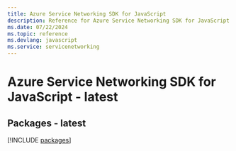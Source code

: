 ```yaml
---
title: Azure Service Networking SDK for JavaScript
description: Reference for Azure Service Networking SDK for JavaScript
ms.date: 07/22/2024
ms.topic: reference
ms.devlang: javascript
ms.service: servicenetworking
---
```

# Azure Service Networking SDK for JavaScript - latest
## Packages - latest
[!INCLUDE [packages](service-networking-index.md)]